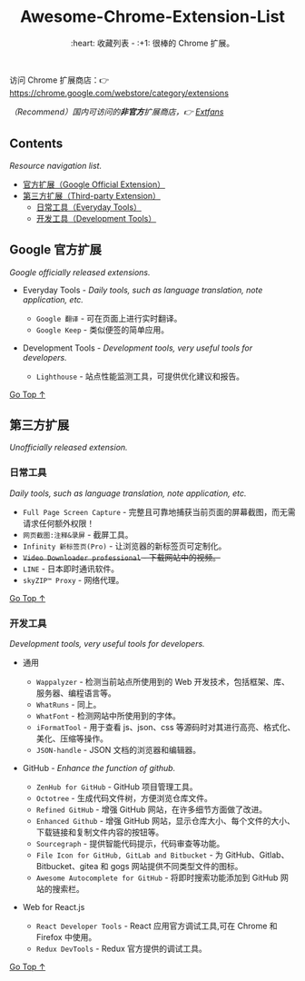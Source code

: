 <div align="center">
  <h1>Awesome-Chrome-Extension-List</h1>

  <p>:heart: 收藏列表 - :+1: 很棒的 Chrome 扩展。</p>
</div>

<br />

访问 Chrome 扩展商店：:point_right: https://chrome.google.com/webstore/category/extensions

*（Recommend）国内可访问的**非官方**扩展商店，:point_right: [Extfans](https://www.extfans.com/)*

## Contents

*Resource navigation list.*

- [官方扩展（Google Official Extension）](#google-官方扩展)
- [第三方扩展（Third-party Extension）](#第三方扩展)
  - [日常工具（Everyday Tools）](#日常工具)
  - [开发工具（Development Tools）](#开发工具)

## Google 官方扩展

*Google officially released extensions.*

- Everyday Tools - *Daily tools, such as language translation, note application, etc.*
  - `Google 翻译` - 可在页面上进行实时翻译。
  - `Google Keep` - 类似便签的简单应用。

- Development Tools - *Development tools, very useful tools for developers.*
  - `Lighthouse` - 站点性能监测工具，可提供优化建议和报告。

[Go Top ↑](#awesome-chrome-extension-list)

## 第三方扩展

*Unofficially released extension.*

### 日常工具

*Daily tools, such as language translation, note application, etc.*

- `Full Page Screen Capture` - 完整且可靠地捕获当前页面的屏幕截图，而无需请求任何额外权限！
- `网页截图:注释&录屏` - 截屏工具。
- `Infinity 新标签页(Pro)` - 让浏览器的新标签页可定制化。
- ~~`Video Downloader professional` - 下载网站中的视频。~~
- `LINE` - 日本即时通讯软件。
- `skyZIP™ Proxy` - 网络代理。
 
[Go Top ↑](#awesome-chrome-extension-list)

### 开发工具

*Development tools, very useful tools for developers.*

- 通用
  - `Wappalyzer` - 检测当前站点所使用到的 Web 开发技术，包括框架、库、服务器、编程语言等。
  - `WhatRuns` - 同上。
  - `WhatFont` - 检测网站中所使用到的字体。
  - `iFormatTool` - 用于查看 js、json、css 等源码时对其进行高亮、格式化、美化、压缩等操作。
  - `JSON-handle` - JSON 文档的浏览器和编辑器。

- GitHub - *Enhance the function of github.*
  - `ZenHub for GitHub` - GitHub 项目管理工具。
  - `Octotree` - 生成代码文件树，方便浏览仓库文件。
  - `Refined GitHub` - 增强 GitHub 网站，在许多细节方面做了改进。
  - `Enhanced Github` - 增强 GitHub 网站，显示仓库大小、每个文件的大小、下载链接和复制文件内容的按钮等。
  - `Sourcegraph` - 提供智能代码提示，代码审查等功能。
  - `File Icon for GitHub, GitLab and Bitbucket` - 为 GitHub、Gitlab、Bitbucket、gitea 和 gogs 网站提供不同类型文件的图标。
  - `Awesome Autocomplete for GitHub` - 将即时搜索功能添加到 GitHub 网站的搜索栏。

- Web for React.js
  - `React Developer Tools` - React 应用官方调试工具,可在 Chrome 和 Firefox 中使用。
  - `Redux DevTools` - Redux 官方提供的调试工具。
  
[Go Top ↑](#awesome-chrome-extension-list)
